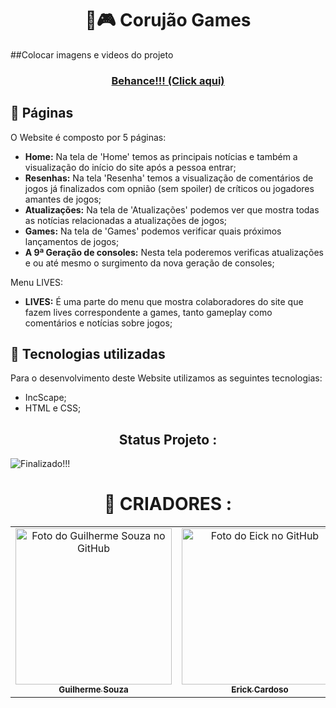 <h1 align="center" font-weight=”bold” color=#00AEFF>
            🦉🎮 Corujão Games  
</h1>


##Colocar imagens e videos do projeto

<h3 align="center">
            <a href="https://www.behance.net/gallery/170170991/Corujao-Games-1PI">Behance!!! (Click aqui)</a>
</h3>

## 🔖 Páginas

O Website é composto por 5 páginas:

- **Home:** Na tela de 'Home' temos as principais notícias e também a visualização do início do site após a pessoa entrar;
- **Resenhas:** Na tela 'Resenha' temos a visualização de comentários de jogos já finalizados com opnião (sem spoiler) de críticos ou jogadores amantes de jogos;
- **Atualizações:** Na tela de 'Atualizações' podemos ver que mostra todas as notícias relacionadas a atualizações de jogos;
- **Games:** Na tela de 'Games' podemos verificar quais próximos lançamentos de jogos;
- **A 9ª Geração de consoles:** Nesta tela poderemos verificas atualizações e ou até mesmo o surgimento da nova geração de consoles;

Menu LIVES:

- **LIVES:** É uma parte do menu que mostra colaboradores do site que fazem lives correspondente a games, tanto gameplay como comentários e notícias sobre jogos;


## 📱 Tecnologias utilizadas

Para o desenvolvimento deste Website utilizamos as seguintes tecnologias:

- IncScape;
- HTML e CSS;

<h2 align="center">
            Status Projeto : 
</h2>

![Finalizado!!!](http://img.shields.io/static/v1?label=STATUS&message=Finalizado!!!&color=GREEN&style=for-the-badge)


<h1 align="center" font-weight=”bold” color="00AEFF">
            🧠 CRIADORES :
</h1>

<table>
       <tr>
            <td align="center" margin=150px>
                    <a href="https://github.com/guilhermesouza48">
                           <img src="https://avatars.githubusercontent.com/u/79008811?v=4" width="250px;" alt="Foto do Guilherme Souza no GitHub"/>
                     <br>
                          <sub>
                             <b>Guilherme Souza</b>
                          </sub>
                      </a>
              </td>
            <td align="center">
                    <a href="https://github.com/YonErick">
                           <img src="https://avatars.githubusercontent.com/u/79008664?v=4" width="250px;" alt="Foto do Eick no GitHub"/>
                     <br>
                          <sub>
                             <b>Erick Cardoso</b>
                          </sub>
                      </a>
             </td>
             <td align="center">
                    <a href="https://github.com/GabrielHenrique0">
                           <img src="https://avatars.githubusercontent.com/u/79008744?v=4" width="250px;" alt="Foto do Gabriel Henrique no GitHub"/>
                     <br>
                          <sub>
                             <b>Gabriel Henrique</b>
                          </sub>
                      </a>
              </td>
         </tr>
</table>


